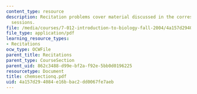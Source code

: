 ```yaml
---
content_type: resource
description: Recitation problems cover material discussed in the corresponding lecture
  sessions.
file: /media/courses/7-012-introduction-to-biology-fall-2004/4a157d294084e16bbac2dd0067fe7aeb_chemsectionq.pdf
file_type: application/pdf
learning_resource_types:
- Recitations
ocw_type: OCWFile
parent_title: Recitations
parent_type: CourseSection
parent_uid: 862c3488-d99e-bf2a-f92e-5bb0d0196225
resourcetype: Document
title: chemsectionq.pdf
uid: 4a157d29-4084-e16b-bac2-dd0067fe7aeb
---
```

